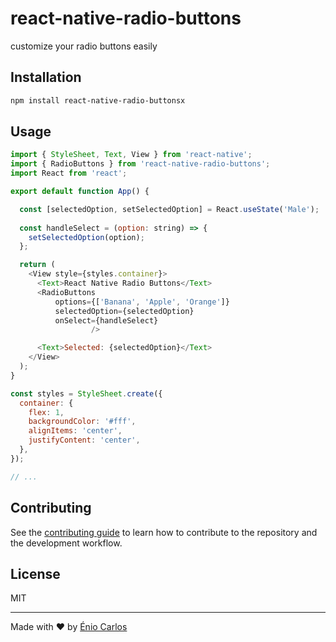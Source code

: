# react-native-radio-buttons

customize your radio buttons easily

## Installation

```sh
npm install react-native-radio-buttonsx
```

## Usage

```js
import { StyleSheet, Text, View } from 'react-native';
import { RadioButtons } from 'react-native-radio-buttons';
import React from 'react';

export default function App() {

  const [selectedOption, setSelectedOption] = React.useState('Male');
  
  const handleSelect = (option: string) => {
    setSelectedOption(option);
  };

  return (
    <View style={styles.container}>
      <Text>React Native Radio Buttons</Text>
      <RadioButtons
          options={['Banana', 'Apple', 'Orange']}
          selectedOption={selectedOption}
          onSelect={handleSelect}
                  />

      <Text>Selected: {selectedOption}</Text>
    </View>
  );
}

const styles = StyleSheet.create({
  container: {
    flex: 1,
    backgroundColor: '#fff',
    alignItems: 'center',
    justifyContent: 'center',
  },
});

// ...
```

## Contributing

See the [contributing guide](CONTRIBUTING.md) to learn how to contribute to the repository and the development workflow.

## License

MIT

---

Made with :heart: by [Énio Carlos](https://twitter.com/eniocarlosao)

